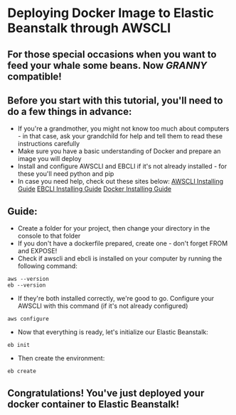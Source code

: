 # Deploying Docker Image to Elastic Beanstalk through AWSCLI

## For those special occasions when you want to feed your whale some beans. Now ***GRANNY*** compatible!

## Before you start with this tutorial, you'll need to do a few things in advance:
* If you're a grandmother, you might not know too much about computers - in that case, ask your grandchild for help and tell them to read these instructions carefully
* Make sure you have a basic understanding of Docker and prepare an image you will deploy
* Install and configure AWSCLI and EBCLI if it's not already installed - for these you'll need python and pip
* In case you need help, check out these sites below:
[AWSCLI Installing Guide](https://docs.aws.amazon.com/cli/latest/userguide/cli-chap-install.html)
[EBCLI Installing Guide](https://docs.aws.amazon.com/elasticbeanstalk/latest/dg/eb-cli3-install-advanced.html)
[Docker Installing Guide](https://docs.docker.com/v17.09/engine/installation/)

## Guide:
* Create a folder for your project, then change your directory in the console to that folder
* If you don't have a dockerfile prepared, create one - don't forget FROM and EXPOSE!
* Check if awscli and ebcli is installed on your computer by running the following command:
```
aws --version
eb --version
```
* If they're both installed correctly, we're good to go. Configure your AWSCLI with this command (if it's not already configured)
```
aws configure
```
* Now that everything is ready, let's initialize our Elastic Beanstalk:
```
eb init
```
* Then create the environment:
```
eb create
```
## **Congratulations!** You've just deployed your docker container to Elastic Beanstalk!
